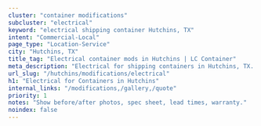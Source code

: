 ```yaml
---
cluster: "container modifications"
subcluster: "electrical"
keyword: "electrical shipping container Hutchins, TX"
intent: "Commercial-Local"
page_type: "Location-Service"
city: "Hutchins, TX"
title_tag: "Electrical container mods in Hutchins | LC Container"
meta_description: "Electrical for shipping containers in Hutchins, TX. Local fabrication & pro install. LC Container — Since 2003. Get a quote."
url_slug: "/hutchins/modifications/electrical"
h1: "Electrical for Containers in Hutchins"
internal_links: "/modifications,/gallery,/quote"
priority: 1
notes: "Show before/after photos, spec sheet, lead times, warranty."
noindex: false
---
```


<!-- TODO: Add unique city/inventory copy, images, and internal links here. -->
